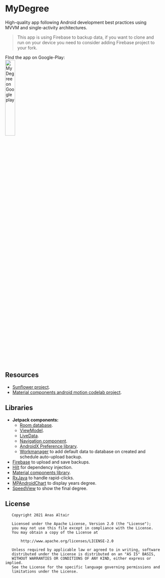 # MyDegree
High-quality app following Android development best practices using MVVM and single-activity architectures.

> This app is using Firebase to backup data, if you want to clone and run on your device you need to consider adding Firebase project to your fork.

FInd the app on Google-Play:\
<a href='https://play.google.com/store/apps/details?id=com.github.anastr.myscore'><img  width="25%" alt='My Degree on Google play' src='https://play.google.com/intl/en_us/badges/static/images/badges/en_badge_web_generic.png'/></a>
 
## Resources
* [Sunflower project](https://github.com/android/sunflower).
* [Material components android motion codelab project](https://github.com/material-components/material-components-android-motion-codelab).

## Libraries
* **Jetpack components:**
  * [Room database](https://developer.android.com/training/data-storage/room).
  * [ViewModel](https://developer.android.com/topic/libraries/architecture/viewmodel).
  * [LiveData](https://developer.android.com/topic/libraries/architecture/livedata).
  * [Navigation component](https://developer.android.com/guide/navigation).
  * [AndroidX Preference library](https://developer.android.com/guide/topics/ui/settings).
  * [Workmanager](https://developer.android.com/topic/libraries/architecture/workmanager) to add default data to database on created and schedule auto-upload backup.
* [Firebase](https://firebase.google.com/docs/android/setup) to upload and save backups.
* [Hilt](https://developer.android.com/training/dependency-injection/hilt-android) for dependency injection.
* [Material components library](https://github.com/material-components/material-components-android).
* [RxJava](https://github.com/ReactiveX/RxJava) to handle rapid-clicks.
* [MPAndroidChart](https://github.com/PhilJay/MPAndroidChart) to display years degree.
* [SpeedView](https://github.com/anastr/SpeedView) to show the final degree.


## License
```
   Copyright 2021 Anas Altair

   Licensed under the Apache License, Version 2.0 (the "License");
   you may not use this file except in compliance with the License.
   You may obtain a copy of the License at

       http://www.apache.org/licenses/LICENSE-2.0

   Unless required by applicable law or agreed to in writing, software
   distributed under the License is distributed on an "AS IS" BASIS,
   WITHOUT WARRANTIES OR CONDITIONS OF ANY KIND, either express or implied.
   See the License for the specific language governing permissions and
   limitations under the License.
```
